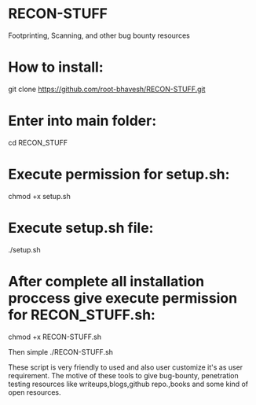 # RECON-STUFF
Footprinting, Scanning, and other bug bounty resources

# How to install: 
git clone https://github.com/root-bhavesh/RECON-STUFF.git

# Enter into main folder:
cd RECON_STUFF

# Execute permission for setup.sh:
chmod +x setup.sh

# Execute setup.sh file:
./setup.sh

# After complete all installation proccess give execute permission for RECON_STUFF.sh:
chmod +x RECON-STUFF.sh

Then simple ./RECON-STUFF.sh


These script is very friendly to used and also user customize it's as user requirement.
The motive of these tools to give bug-bounty, penetration testing resources like writeups,blogs,github repo.,books and some kind of open resources.




